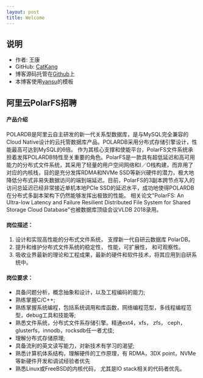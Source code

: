 ```yaml
---
layout: post
title: Welcome
---
```


## 说明

- 作者: 王康
- GitHub: [CatKang](https://github.com/CatKang)
- 博客源码托管在[Github](https://github.com/CatKang/catkang.github.io)上
- 本博客使用[yansu](http://yansu.org/index.html)的模板


## 阿里云PolarFS招聘

#### 产品介绍
POLARDB是阿里云自主研发的新一代关系型数据库，是与MySQL完全兼容的Cloud Native设计的云托管数据库产品。POLARDB采用分布式存储引擎设计，性能最高可达到MySQL的6倍。
作为其核心支撑和使能平台，PolarFS文件系统承担着发挥POLARDB特性至关重要的角色。PolarFS是一款具有超低延迟和高可用能力的分布式文件系统，其采用了轻量的用户空间网络和I／O栈构建，而弃用了对应的内核栈，目的是充分发挥RDMA和NVMe SSD等新兴硬件的潜力，极大地降低分布式非易失数据访问的端到端延迟。目前，PolarFS的3副本跨节点写入的访问总延迟已经非常接近单机本地PCIe SSD的延迟水平，成功地使得POLARDB在分布式多副本架构下仍然能够发挥出极致的性能。
相关论文"PolarFS: An Ultra-low Latency and Failure Resilient Distributed File System for Shared Storage Cloud Database"也被数据库顶级会议VLDB 2018录用。



#### 岗位描述：

1. 设计和实现高性能的分布式文件系统， 支撑新一代自研云数据库 PolarDB。
2. 提升和维护分布式文件系统的稳定性， 性能，可扩展性， 和可观察性。
3. 吸收业界最新的理论和工程成果，最新的硬件和软件技术，将其应用到自研系统中。


#### 岗位要求：

- 具备问题分析，概念抽象和设计，以及工程编码的能力;
- 熟练掌握C/C++;
- 熟练掌握系统编程，包括系统调用和库函数，网络编程范型，多线程编程范型，debug工具和技能等;
- 熟悉文件系统，分布式文件系存储引擎。精通ext4，xfs， zfs， ceph， glusterfs，innodb，rocksdb任一者尤佳;
- 理解分布式存储原理;
- 具备流利的英文读写能力，对新技术有学习的渴望;
- 熟悉计算机体系结构，理解硬件的工作原理，有 RDMA，3DX point，NVMe等新硬件开发和调试经验者优先
- 熟悉Linux或FreeBSD的内核代码， 尤其是IO stack相关的代码者优先。
